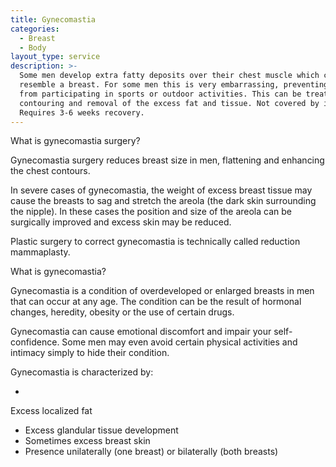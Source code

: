 ```yaml
---
title: Gynecomastia
categories:
  - Breast
  - Body
layout_type: service
description: >-
  Some men develop extra fatty deposits over their chest muscle which can
  resemble a breast. For some men this is very embarrassing, preventing them
  from participating in sports or outdoor activities. This can be treated with
  contouring and removal of the excess fat and tissue. Not covered by insurance.
  Requires 3-6 weeks recovery.
---
```

What is gynecomastia surgery?

Gynecomastia surgery reduces breast size in men, flattening and enhancing the chest contours.

In severe cases of gynecomastia, the weight of excess breast tissue may cause the breasts to sag and stretch the areola (the dark skin surrounding the nipple). In these cases the position and size of the areola can be surgically improved and excess skin may be reduced.

Plastic surgery to correct gynecomastia is technically called reduction mammaplasty.

What is gynecomastia?

Gynecomastia is a condition of overdeveloped or enlarged breasts in men that can occur at any age. The condition can be the result of hormonal changes, heredity, obesity or the use of certain drugs.

Gynecomastia can cause emotional discomfort and impair your self-confidence. Some men may even avoid certain physical activities and intimacy simply to hide their condition.

Gynecomastia is characterized by:

* Excess localized fat
* Excess glandular tissue development
* Sometimes excess breast skin
* Presence unilaterally (one breast) or bilaterally (both breasts)
